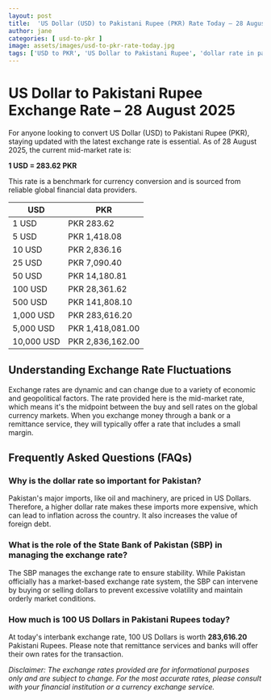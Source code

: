 ```yaml
---
layout: post
title:  'US Dollar (USD) to Pakistani Rupee (PKR) Rate Today – 28 August 2025'
author: jane
categories: [ usd-to-pkr ]
image: assets/images/usd-to-pkr-rate-today.jpg
tags: ['USD to PKR', 'US Dollar to Pakistani Rupee', 'dollar rate in pakistan', 'today dollar rate open market', 'usa to pakistan dollar rate']
---
```


# US Dollar to Pakistani Rupee Exchange Rate – 28 August 2025

For anyone looking to convert US Dollar (USD) to Pakistani Rupee (PKR), staying updated with the latest exchange rate is essential. As of 28 August 2025, the current mid-market rate is:

**1 USD = 283.62 PKR**

This rate is a benchmark for currency conversion and is sourced from reliable global financial data providers.

| USD | PKR |
| --- | --- |
| 1 USD | PKR 283.62 |
| 5 USD | PKR 1,418.08 |
| 10 USD | PKR 2,836.16 |
| 25 USD | PKR 7,090.40 |
| 50 USD | PKR 14,180.81 |
| 100 USD | PKR 28,361.62 |
| 500 USD | PKR 141,808.10 |
| 1,000 USD | PKR 283,616.20 |
| 5,000 USD | PKR 1,418,081.00 |
| 10,000 USD | PKR 2,836,162.00 |


## Understanding Exchange Rate Fluctuations

Exchange rates are dynamic and can change due to a variety of economic and geopolitical factors. The rate provided here is the mid-market rate, which means it's the midpoint between the buy and sell rates on the global currency markets. When you exchange money through a bank or a remittance service, they will typically offer a rate that includes a small margin.

## Frequently Asked Questions (FAQs)

### Why is the dollar rate so important for Pakistan?

Pakistan's major imports, like oil and machinery, are priced in US Dollars. Therefore, a higher dollar rate makes these imports more expensive, which can lead to inflation across the country. It also increases the value of foreign debt.

### What is the role of the State Bank of Pakistan (SBP) in managing the exchange rate?

The SBP manages the exchange rate to ensure stability. While Pakistan officially has a market-based exchange rate system, the SBP can intervene by buying or selling dollars to prevent excessive volatility and maintain orderly market conditions.

### How much is 100 US Dollars in Pakistani Rupees today?

At today's interbank exchange rate, 100 US Dollars is worth **283,616.20** Pakistani Rupees. Please note that remittance services and banks will offer their own rates for the transaction.



*Disclaimer: The exchange rates provided are for informational purposes only and are subject to change. For the most accurate rates, please consult with your financial institution or a currency exchange service.*
